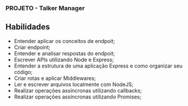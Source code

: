 
### PROJETO - Talker Manager

## Habilidades

* Entender  aplicar os conceitos de endpoit;
* Criar endpoint;
* Entender e analisar respostas do endpoit;
* Escrever APIs utilizando Node e Express;
* Entender a estrutura de uma aplicação Express e como organizar seu código;
* Criar rotas e aplicar Middlewares;
* Ler e escrever arquivos localmente com NodeJS;
* Realizar operações assíncronas utilizando callbacks;
* Realizar operações assíncronas utilizando Promises;


